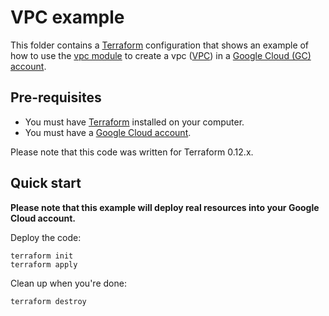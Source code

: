 # VPC example

This folder contains a [Terraform](https://www.terraform.io/) configuration that shows an example of how to 
use the [vpc module](../../modules/networking/vpc) to create a vpc
([VPC](https://cloud.google.com/vpc/)) in a [Google Cloud (GC) 
account](http://cloud.google.com/). 

## Pre-requisites

* You must have [Terraform](https://www.terraform.io/) installed on your computer. 
* You must have a [Google Cloud account](http://cloud.google.com/).

Please note that this code was written for Terraform 0.12.x.

## Quick start

**Please note that this example will deploy real resources into your Google Cloud account.**

Deploy the code:

```
terraform init
terraform apply
```

Clean up when you're done:

```
terraform destroy
```
